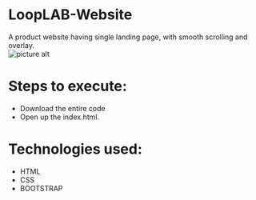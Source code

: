 # LoopLAB-Website
A product website having single landing page, with smooth scrolling and overlay.<br />
![picture alt](https://github.com/lakshjadhwanilj/LoopLAB-Website/blob/master/Screenshot.png)
# Steps to execute:

   * Download the entire code
   * Open up the index.html.

# Technologies used:

   * HTML
   * CSS 
   * BOOTSTRAP
